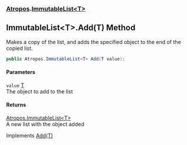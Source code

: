 ### [Atropos](Atropos.md 'Atropos').[ImmutableList&lt;T&gt;](ImmutableList_T_.md 'Atropos.ImmutableList&lt;T&gt;')
## ImmutableList&lt;T&gt;.Add(T) Method
Makes a copy of the list, and adds the specified object to the end of the copied list.  
```csharp
public Atropos.ImmutableList<T> Add(T value);
```
#### Parameters
<a name='Atropos_ImmutableList_T__Add(T)_value'></a>
`value` [T](ImmutableList_T_.md#Atropos_ImmutableList_T__T 'Atropos.ImmutableList&lt;T&gt;.T')  
The object to add to the list
  
#### Returns
[Atropos.ImmutableList&lt;](ImmutableList_T_.md 'Atropos.ImmutableList&lt;T&gt;')[T](ImmutableList_T_.md#Atropos_ImmutableList_T__T 'Atropos.ImmutableList&lt;T&gt;.T')[&gt;](ImmutableList_T_.md 'Atropos.ImmutableList&lt;T&gt;')  
A new list with the object added

Implements [Add(T)](https://docs.microsoft.com/en-us/dotnet/api/System.Collections.Immutable.IImmutableList-1.Add#System_Collections_Immutable_IImmutableList_1_Add__0_ 'System.Collections.Immutable.IImmutableList`1.Add(`0)')  
